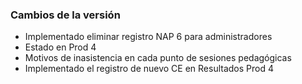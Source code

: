 <h3>Cambios de la versión</h3>

<ul>
    <li>Implementado eliminar registro NAP 6 para administradores</li>
    <li>Estado en Prod 4</li>
    <li>Motivos de inasistencia en cada punto de sesiones pedagógicas</li>
    <li>Implementado el registro de nuevo CE en Resultados Prod 4</li>
</ul>        